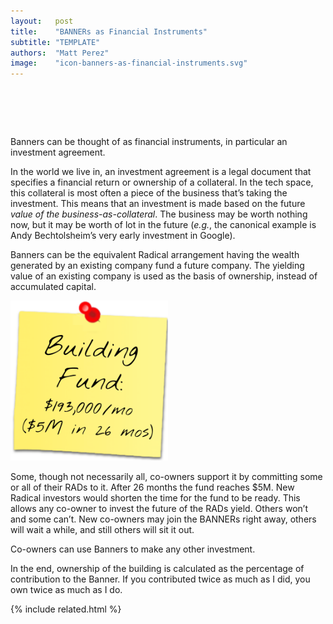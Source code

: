 ```yaml
---
layout:   post
title:    "BANNERs as Financial Instruments"
subtitle: "TEMPLATE"
authors:  "Matt Perez"
image:    "icon-banners-as-financial-instruments.svg"
---
```


<div style="display:none;">
 <p><span class="_paradigm">Banner</span>s can be thought of as financial instruments, in particular an investment agreement.</p>
</div>

<h1>&nbsp;</h1>
 <p><span class="_paradigm">Banner</span>s can be thought of as financial instruments, in particular  an investment agreement.</p>
 <p>In the  world we live in, an investment agreement is a legal document that specifies a financial return or ownership of a collateral. In the tech space, this collateral is most often a piece of the business that&rsquo;s taking the investment. This means that an investment is made based on the future <em>value of the business-as-collateral</em>. The business may be worth nothing now, but it may be worth of lot in the future (<em>e.g.</em>, the canonical example is Andy Bechtolsheim&rsquo;s very early investment in Google).</p>
 <p><span class="_paradigm">Banner</span>s can be the equivalent <span class="_paradigm">Radical</span> arrangement having the wealth generated by an existing company fund a future company. The yielding value of an existing company is used as the basis of ownership, instead of accumulated capital.</p>
  <div class="_center">
   <img
    src="/assets/img/pic-banners-as-financial-instruments.svg"
    alt=""
    width="50%">
  </div>
 <p>Some, though not necessarily all, co-owners support it by committing some or all of their <span class="_paradigm">RAD</span>s to it. After 26 months the fund reaches $5M. New <span class="_paradigm">Radical</span> investors would shorten the time for the fund to be ready. This allows any co-owner to invest the future of the <span class="_paradigm">RAD</span>s yield. Others won&rsquo;t and some can&rsquo;t. New co-owners may join the <span class="_paradigm">BANNERs</span> right away, others will wait a while, and still others will sit it out.</p>
 <p>Co-owners can use <span class="_paradigm">Banner</span>s to make any other investment.</p>
 <p>In the end, ownership of the building is calculated as the percentage of contribution to the <span class="_paradigm">Banner</span>. If you contributed twice as much as I did, you own twice as much as I do.</p>

{% include related.html %}